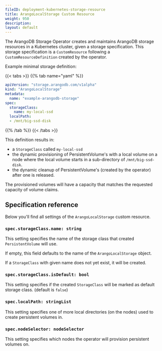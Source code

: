 ```yaml
---
fileID: deployment-kubernetes-storage-resource
title: ArangoLocalStorage Custom Resource
weight: 950
description: 
layout: default
---
```

The ArangoDB Storage Operator creates and maintains ArangoDB
storage resources in a Kubernetes cluster, given a storage specification.
This storage specification is a `CustomResource` following
a `CustomResourceDefinition` created by the operator.

Example minimal storage definition:

{{< tabs >}}
{{% tab name="yaml" %}}
```yaml
apiVersion: "storage.arangodb.com/v1alpha"
kind: "ArangoLocalStorage"
metadata:
  name: "example-arangodb-storage"
spec:
  storageClass:
    name: my-local-ssd
  localPath:
  - /mnt/big-ssd-disk
```
{{% /tab %}}
{{< /tabs >}}

This definition results in:

- a `StorageClass` called `my-local-ssd`
- the dynamic provisioning of PersistentVolume's with
  a local volume on a node where the local volume starts
  in a sub-directory of `/mnt/big-ssd-disk`.
- the dynamic cleanup of PersistentVolume's (created by
  the operator) after one is released.

The provisioned volumes will have a capacity that matches
the requested capacity of volume claims.

## Specification reference

Below you'll find all settings of the `ArangoLocalStorage` custom resource.

### `spec.storageClass.name: string`

This setting specifies the name of the storage class that
created `PersistentVolume` will use.

If empty, this field defaults to the name of the `ArangoLocalStorage`
object.

If a `StorageClass` with given name does not yet exist, it
will be created.

### `spec.storageClass.isDefault: bool`

This setting specifies if the created `StorageClass` will
be marked as default storage class. (default is `false`)

### `spec.localPath: stringList`

This setting specifies one of more local directories
(on the nodes) used to create persistent volumes in.

### `spec.nodeSelector: nodeSelector`

This setting specifies which nodes the operator will
provision persistent volumes on.
